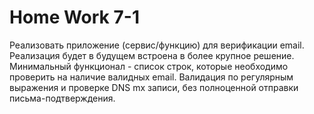 # Home Work 7-1
Реализовать приложение (сервис/функцию) для верификации email.
Реализация будет в будущем встроена в более крупное решение.
Минимальный функционал - список строк, которые необходимо проверить на наличие валидных email.
Валидация по регулярным выражения и проверке DNS mx записи, без полноценной отправки письма-подтверждения.